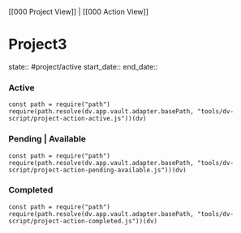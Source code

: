[[000 Project View]] | [[000 Action View]]

# Project3

state:: #project/active
start_date::
end_date::


### Active

```dataviewjs
const path = require("path")
require(path.resolve(dv.app.vault.adapter.basePath, "tools/dv-script/project-action-active.js"))(dv)
```

### Pending | Available

```dataviewjs
const path = require("path")
require(path.resolve(dv.app.vault.adapter.basePath, "tools/dv-script/project-action-pending-available.js"))(dv)
```

### Completed

```dataviewjs
const path = require("path")
require(path.resolve(dv.app.vault.adapter.basePath, "tools/dv-script/project-action-completed.js"))(dv)
```

